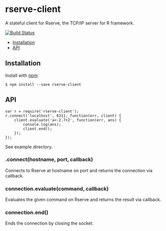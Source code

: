 # rserve-client

A stateful client for Rserve, the TCP/IP server for R framework.

[![Build Status](https://travis-ci.org/jakutis/rserve-client.svg)](https://travis-ci.org/jakutis/rserve-client)

- [Installation](#installation)
- [API](#api)

## Installation

  Install with [npm](https://www.npmjs.org/package/rserve-client):

    $ npm install --save rserve-client

## API

    var r = require('rserve-client');
    r.connect('localhost', 6311, function(err, client) {
        client.evaluate('a<-2.7+2', function(err, ans) {
            console.log(ans);
            client.end();
        });
    });

See example directory.

### .connect(hostname, port, callback)

Connects to Rserve at hostname on port and returns the connection via callback.

### connection.evaluate(command, callback)

Evaluates the given command on Rserve and returns the result via callback.

### connection.end()

Ends the connection by closing the socket.
